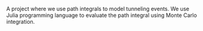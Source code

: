 A project where we use path integrals to model tunneling events. We use Julia programming language to evaluate the path integral using Monte Carlo integration.
 
